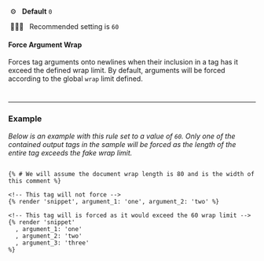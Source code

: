 &nbsp;⚙️&nbsp;&nbsp;&nbsp;**Default** `0`

&nbsp;💁🏽‍♀️&nbsp;&nbsp;&nbsp;Recommended setting is `60`

#### Force Argument Wrap

Forces tag arguments onto newlines when their inclusion in a tag has it exceed the defined wrap limit. By default, arguments will be forced according to the global `wrap` limit defined.

#

---

### Example

_Below is an example with this rule set to a value of `60`. Only one of the contained output tags in the sample will be forced as the length of the entire tag exceeds the fake wrap limit._

```liquid

{% # We will assume the document wrap length is 80 and is the width of this comment %}

<!-- This tag will not force -->
{% render 'snippet', argument_1: 'one', argument_2: 'two' %}

<!-- This tag will is forced as it would exceed the 60 wrap limit -->
{% render 'snippet'
  , argument_1: 'one'
  , argument_2: 'two'
  , argument_3: 'three'
%}


```
